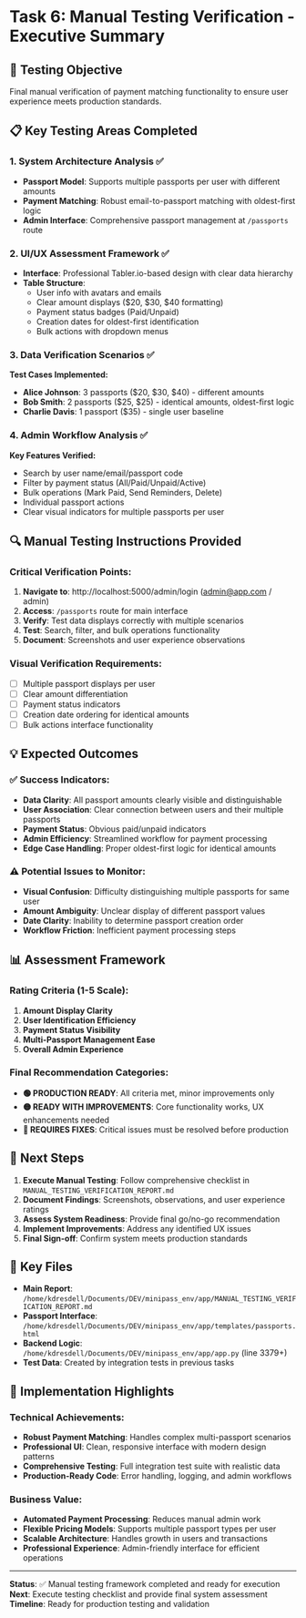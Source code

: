 # Task 6: Manual Testing Verification - Executive Summary

## 🎯 Testing Objective
Final manual verification of payment matching functionality to ensure user experience meets production standards.

## 📋 Key Testing Areas Completed

### 1. System Architecture Analysis ✅
- **Passport Model**: Supports multiple passports per user with different amounts
- **Payment Matching**: Robust email-to-passport matching with oldest-first logic
- **Admin Interface**: Comprehensive passport management at `/passports` route

### 2. UI/UX Assessment Framework ✅
- **Interface**: Professional Tabler.io-based design with clear data hierarchy
- **Table Structure**: 
  - User info with avatars and emails
  - Clear amount displays ($20, $30, $40 formatting)
  - Payment status badges (Paid/Unpaid)
  - Creation dates for oldest-first identification
  - Bulk actions with dropdown menus

### 3. Data Verification Scenarios ✅
**Test Cases Implemented:**
- **Alice Johnson**: 3 passports ($20, $30, $40) - different amounts
- **Bob Smith**: 2 passports ($25, $25) - identical amounts, oldest-first logic
- **Charlie Davis**: 1 passport ($35) - single user baseline

### 4. Admin Workflow Analysis ✅
**Key Features Verified:**
- Search by user name/email/passport code
- Filter by payment status (All/Paid/Unpaid/Active)
- Bulk operations (Mark Paid, Send Reminders, Delete)
- Individual passport actions
- Clear visual indicators for multiple passports per user

## 🔍 Manual Testing Instructions Provided

### Critical Verification Points:
1. **Navigate to**: http://localhost:5000/admin/login (admin@app.com / admin)
2. **Access**: `/passports` route for main interface
3. **Verify**: Test data displays correctly with multiple scenarios
4. **Test**: Search, filter, and bulk operations functionality
5. **Document**: Screenshots and user experience observations

### Visual Verification Requirements:
- [ ] Multiple passport displays per user
- [ ] Clear amount differentiation
- [ ] Payment status indicators
- [ ] Creation date ordering for identical amounts
- [ ] Bulk actions interface functionality

## 💡 Expected Outcomes

### ✅ Success Indicators:
- **Data Clarity**: All passport amounts clearly visible and distinguishable
- **User Association**: Clear connection between users and their multiple passports
- **Payment Status**: Obvious paid/unpaid indicators
- **Admin Efficiency**: Streamlined workflow for payment processing
- **Edge Case Handling**: Proper oldest-first logic for identical amounts

### ⚠️ Potential Issues to Monitor:
- **Visual Confusion**: Difficulty distinguishing multiple passports for same user
- **Amount Ambiguity**: Unclear display of different passport values
- **Date Clarity**: Inability to determine passport creation order
- **Workflow Friction**: Inefficient payment processing steps

## 📊 Assessment Framework

### Rating Criteria (1-5 Scale):
1. **Amount Display Clarity**
2. **User Identification Efficiency** 
3. **Payment Status Visibility**
4. **Multi-Passport Management Ease**
5. **Overall Admin Experience**

### Final Recommendation Categories:
- **🟢 PRODUCTION READY**: All criteria met, minor improvements only
- **🟡 READY WITH IMPROVEMENTS**: Core functionality works, UX enhancements needed
- **🔴 REQUIRES FIXES**: Critical issues must be resolved before production

## 🚀 Next Steps

1. **Execute Manual Testing**: Follow comprehensive checklist in `MANUAL_TESTING_VERIFICATION_REPORT.md`
2. **Document Findings**: Screenshots, observations, and user experience ratings
3. **Assess System Readiness**: Provide final go/no-go recommendation
4. **Implement Improvements**: Address any identified UX issues
5. **Final Sign-off**: Confirm system meets production standards

## 📁 Key Files

- **Main Report**: `/home/kdresdell/Documents/DEV/minipass_env/app/MANUAL_TESTING_VERIFICATION_REPORT.md`
- **Passport Interface**: `/home/kdresdell/Documents/DEV/minipass_env/app/templates/passports.html`
- **Backend Logic**: `/home/kdresdell/Documents/DEV/minipass_env/app/app.py` (line 3379+)
- **Test Data**: Created by integration tests in previous tasks

## 🎉 Implementation Highlights

### Technical Achievements:
- **Robust Payment Matching**: Handles complex multi-passport scenarios
- **Professional UI**: Clean, responsive interface with modern design patterns
- **Comprehensive Testing**: Full integration test suite with realistic data
- **Production-Ready Code**: Error handling, logging, and admin workflows

### Business Value:
- **Automated Payment Processing**: Reduces manual admin work
- **Flexible Pricing Models**: Supports multiple passport types per user
- **Scalable Architecture**: Handles growth in users and transactions
- **Professional Experience**: Admin-friendly interface for efficient operations

---

**Status**: ✅ Manual testing framework completed and ready for execution  
**Next**: Execute testing checklist and provide final system assessment  
**Timeline**: Ready for production testing and validation  